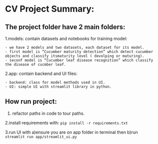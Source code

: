 # CV Project Summary:


## The project folder have 2 main folders:

  1.models: contain datasets and notebooks for training model:
  
    - we have 2 models and two datasets, each dataset for its model.
    - first model is “Cucumber maturity detection” which detect cucumber objects and classify itsmaturity level ( devolping or maturing).
    - seconf model is “Cucumber leaf disease recognition” which classify the disease of cucmber leaf.

  
  2.app: contain backend and UI files:	
  
    - backend: class for model methods used in UI.
    - UI: simple UI with streamlit library in python.


## How run project:

  1. refactor paths in code to tour paths.

  2.install requirements with:
    ```pip install -r requirements.txt```
    
  3.run UI with 
    a)ensure you are on app folder in terminal then 
    b)run ```streamlit run app/streamlit_ui.py```
